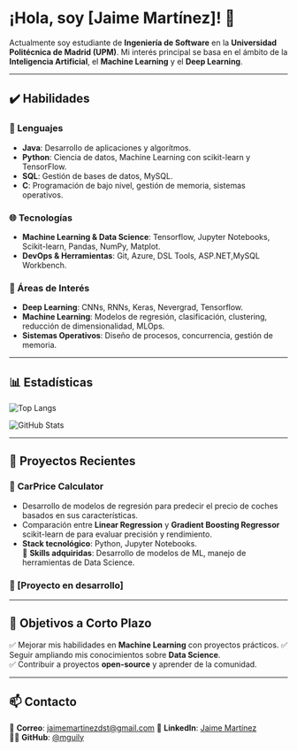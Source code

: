 # ¡Hola, soy [Jaime Martínez]! 👋  
Actualmente soy estudiante de **Ingeniería de Software** en la **Universidad Politécnica de Madrid (UPM)**. Mi interés principal se basa en el ámbito de la **Inteligencia Artificial**, el **Machine Learning** y el **Deep Learning**.  

---

## ✔️ Habilidades  

### 📝 Lenguajes  
- **Java**: Desarrollo de aplicaciones y algorítmos.
- **Python**: Ciencia de datos, Machine Learning con scikit-learn y TensorFlow.  
- **SQL**: Gestión de bases de datos, MySQL.  
- **C**: Programación de bajo nivel, gestión de memoria, sistemas operativos.  

### 🌐 Tecnologías  
- **Machine Learning & Data Science**: Tensorflow, Jupyter Notebooks, Scikit-learn, Pandas, NumPy, Matplot.
- **DevOps & Herramientas**: Git, Azure, DSL Tools, ASP.NET,MySQL Workbench.  

### 💭 Áreas de Interés  
- **Deep Learning**: CNNs, RNNs, Keras, Nevergrad, Tensorflow.
- **Machine Learning**: Modelos de regresión, clasificación, clustering, reducción de dimensionalidad, MLOps. 
- **Sistemas Operativos**: Diseño de procesos, concurrencia, gestión de memoria.  

---

## 📊 Estadísticas

![Top Langs](https://github-readme-stats.vercel.app/api/top-langs/?username=mguily&layout=compact&langs_count=6&theme=dark)

![GitHub Stats](https://github-readme-stats.vercel.app/api?username=mguily&show_icons=true&theme=dark)

---

## 🚀 Proyectos Recientes  

### 🔹 **CarPrice Calculator**  
- Desarrollo de modelos de regresión para predecir el precio de coches basados en sus características.  
- Comparación entre **Linear Regression** y **Gradient Boosting Regressor** scikit-learn de  para evaluar precisión y rendimiento.  
- **Stack tecnológico**: Python, Jupyter Notebooks.  
📌 **Skills adquiridas**: Desarrollo de modelos de ML, manejo de herramientas de Data Science.  

### 🔹 [Proyecto en desarrollo]

---

## 🎯 Objetivos a Corto Plazo  
✅ Mejorar mis habilidades en **Machine Learning** con proyectos prácticos.
✅ Seguir ampliando mis conocimientos sobre **Data Science**.  
✅ Contribuir a proyectos **open-source** y aprender de la comunidad.  

---

## 📫 Contacto 
📧 **Correo**: [jaimemartinezdst@gmail.com](jaimemartinezdst@gmail.com) 
💼 **LinkedIn**: [Jaime Martínez](https://www.linkedin.com/in/jaime-martinez-dominguez-5745b4302/)  
🧑‍💻 **GitHub**: [@mguily](https://github.com/mguily)  
